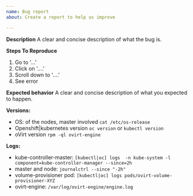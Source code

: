 ```yaml
---
name: Bug report
about: Create a report to help us improve

---
```


**Description**
A clear and concise description of what the bug is.

**Steps To Reproduce**
1. Go to '...'
2. Click on '....'
3. Scroll down to '....'
4. See error

**Expected behavior**
A clear and concise description of what you expected to happen.

**Versions:**
 - OS: of the nodes, master involved `cat /etc/os-release`
 - Openshift|kubernetes version `oc version` or `kubectl version`
 - oVirt version `rpm -ql ovirt-engine`

**Logs:**
 - kube-controller-master: `[kubectl|oc] logs  -n kube-system -l component=kube-controller-manager --since=2h`
 - master and node: `journalctrl --since "-2h"`
 - volume-provisioner pod: `[kubectl|oc] logs pods/ovirt-volume-provisioner-XYZ`
 - ovirt-engine: `/var/log/ovirt-engine/engine.log`
